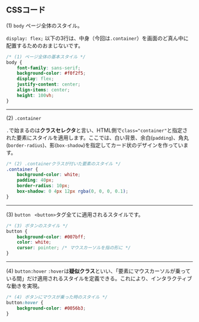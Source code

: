 ## CSSコード

(1) `body`
ページ全体のスタイル。

`display: flex;` 以下の3行は、中身（今回は`.container`）を画面のど真ん中に配置するためのおまじないです。

```css
/* (1) ページ全体の基本スタイル */
body {
    font-family: sans-serif;
    background-color: #f0f2f5;
    display: flex;
    justify-content: center;
    align-items: center;
    height: 100vh;
}
```

--- 

(2) `.container`

`.`で始まるのは**クラスセレクタ**と言い、HTML側で`class="container"`と指定された要素にスタイルを適用します。ここでは、白い背景、余白(`padding`)、角丸(`border-radius`)、影(`box-shadow`)を指定してカード状のデザインを作っています。

```css
/* (2) .containerクラスが付いた要素のスタイル */
.container {
    background-color: white;
    padding: 40px;
    border-radius: 10px;
    box-shadow: 0 4px 12px rgba(0, 0, 0, 0.1);
}
```


--- 

(3) `button`
` <button>`タグ全てに適用されるスタイルです。

```css
/* (3) ボタンのスタイル */
button {
    background-color: #007bff;
    color: white;
    cursor: pointer; /* マウスカーソルを指の形に */
}
```

--- 

(4) `button:hover` 
`:hover`は**疑似クラス**といい、「要素にマウスカーソルが乗っている間」だけ適用されるスタイルを定義できる。これにより、インタラクティブな動きを実現。

```css
/* (4) ボタンにマウスが乗った時のスタイル */
button:hover {
    background-color: #0056b3;
}
```
